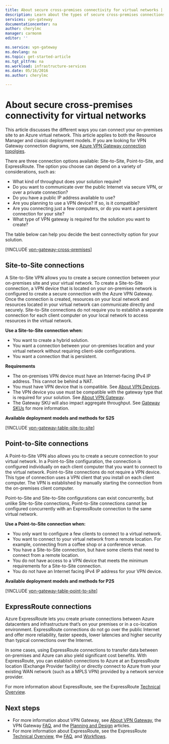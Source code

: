```yaml
---
title: About secure cross-premises connectivity for virtual networks | Microsoft Azure
description: Learn about the types of secure cross-premises connections for virtual networks, including Site-to-Site, Point-to-Site, and ExpressRoute connections.
services: vpn-gateway
documentationcenter: na
author: cherylmc
manager: carmonm
editor: ''

ms.service: vpn-gateway
ms.devlang: na
ms.topic: get-started-article
ms.tgt_pltfrm: na
ms.workload: infrastructure-services
ms.date: 05/16/2016
ms.author: cherylmc

---
```

# About secure cross-premises connectivity for virtual networks
This article discusses the different ways you can connect your on-premises site to an Azure virtual network. This article applies to both the Resource Manager and classic deployment models. If you are looking for VPN Gateway connection diagrams, see [Azure VPN Gateway connection topolgies](vpn-gateway-topology.md).

There are three connection options available: Site-to-Site, Point-to-Site, and ExpressRoute. The option you choose can depend on a variety of considerations, such as:

* What kind of throughput does your solution require?
* Do you want to communicate over the public Internet via secure VPN, or over a private connection?
* Do you have a public IP address available to use?
* Are you planning to use a VPN device? If so, is it compatible?
* Are you connecting just a few computers, or do you want a persistent connection for your site?
* What type of VPN gateway is required for the solution you want to create?

The table below can help you decide the best connectivity option for your solution.

[!INCLUDE [vpn-gateway-cross-premises](../../includes/vpn-gateway-cross-premises-include.md)]

## Site-to-Site connections
A Site-to-Site VPN allows you to create a secure connection between your on-premises site and your virtual network. To create a Site-to-Site connection, a VPN device that is located on your on-premises network is configured to create a secure connection with the Azure VPN Gateway. Once the connection is created, resources on your local network and resources located in your virtual network can communicate directly and securely. Site-to-Site connections do not require you to establish a separate connection for each client computer on your local network to access resources in the virtual network.

**Use a Site-to-Site connection when:**

* You want to create a hybrid solution.
* You want a connection between your on-premises location and your virtual network without requiring client-side configurations.
* You want a connection that is persistent. 

**Requirements**

* The on-premises VPN device must have an Internet-facing IPv4 IP address. This cannot be behind a NAT.
* You must have VPN device that is compatible. See [About VPN Devices](vpn-gateway-about-vpn-devices.md). 
* The VPN device you use must be compatible with the gateway type that is required for your solution. See [About VPN Gateway](vpn-gateway-about-vpngateways.md).
* The Gateway SKU will also impact aggregate throughput. See [Gateway SKUs](vpn-gateway-about-vpngateways.md#gwsku) for more information. 

**Available deployment models and methods for S2S**

[!INCLUDE [vpn-gateway-table-site-to-site](../../includes/vpn-gateway-table-site-to-site-include.md)]

## Point-to-Site connections
A Point-to-Site VPN also allows you to create a secure connection to your virtual network. In a Point-to-Site configuration, the connection is configured individually on each client computer that you want to connect to the virtual network. Point-to-Site connections do not require a VPN device. This type of connection uses a VPN client that you install on each client computer. The VPN is established by manually starting the connection from the on-premises client computer.

Point-to-Site and Site-to-Site configurations can exist concurrently, but unlike Site-to-Site connections, Point-to-Site connections cannot be configured concurrently with an ExpressRoute connection to the same virtual network.

**Use a Point-to-Site connection when:**

* You only want to configure a few clients to connect to a virtual network.
* You want to connect to your virtual network from a remote location. For example, connecting from a coffee shop or a conference venue.
* You have a Site-to-Site connection, but have some clients that need to connect from a remote location.
* You do not have access to a VPN device that meets the minimum requirements for a Site-to-Site connection.
* You do not have an Internet facing IPv4 IP address for your VPN device.

**Available deployment models and methods for P2S**

[!INCLUDE [vpn-gateway-table-point-to-site](../../includes/vpn-gateway-table-point-to-site-include.md)]

## ExpressRoute connections
Azure ExpressRoute lets you create private connections between Azure datacenters and infrastructure that’s on your premises or in a co-location environment. ExpressRoute connections do not go over the public Internet and offer more reliability, faster speeds, lower latencies and higher security than typical connections over the Internet.

In some cases, using ExpressRoute connections to transfer data between on-premises and Azure can also yield significant cost benefits. With ExpressRoute, you can establish connections to Azure at an ExpressRoute location (Exchange Provider facility) or directly connect to Azure from your existing WAN network (such as a MPLS VPN) provided by a network service provider.

For more information about ExpressRoute, see the ExpressRoute [Technical Overview](../expressroute/expressroute-introduction.md).

## Next steps
* For more information about VPN Gateway, see [About VPN Gateway](vpn-gateway-about-vpngateways.md), the 
  VPN Gateway [FAQ](vpn-gateway-vpn-faq.md), and the [Planning and Design](vpn-gateway-plan-design.md) articles.
* For more information about ExpressRoute, see the ExpressRoute [Technical Overview](../expressroute/expressroute-introduction.md), the [FAQ](../expressroute/expressroute-faqs.md), and [Workflows](../expressroute/expressroute-workflows.md).

